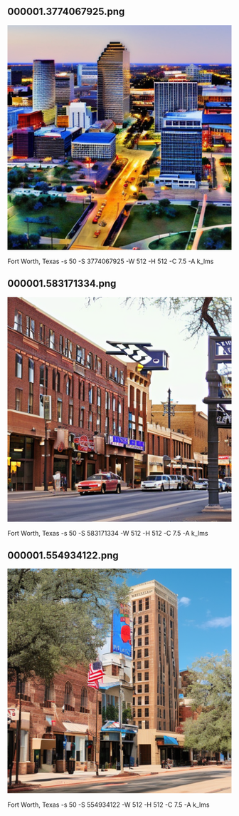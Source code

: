 ## 000001.3774067925.png
![](000001.3774067925.png)

Fort Worth, Texas -s 50 -S 3774067925 -W 512 -H 512 -C 7.5 -A k_lms
## 000001.583171334.png
![](000001.583171334.png)

Fort Worth, Texas -s 50 -S 583171334 -W 512 -H 512 -C 7.5 -A k_lms
## 000001.554934122.png
![](000001.554934122.png)

Fort Worth, Texas -s 50 -S 554934122 -W 512 -H 512 -C 7.5 -A k_lms
